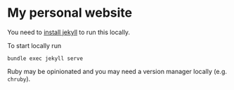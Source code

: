 # My personal website

You need to [install jekyll](https://jekyllrb.com/docs/) to run this locally.

To start locally run

```
bundle exec jekyll serve
```

Ruby may be opinionated and you may need a version manager locally (e.g. `chruby`).